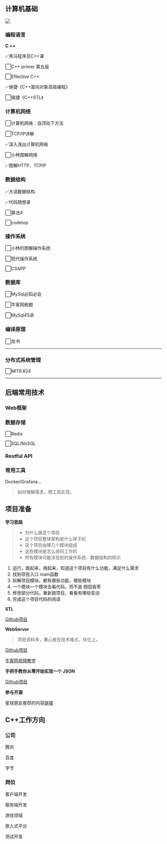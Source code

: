 ## 计算机基础


![](http://pic.shixiaocaia.fun/202207060805521.png)

### 编程语言

**C ++**

✅黑马程序员C++课

⬜C++ primer 第五版

⬜Effective C++

✅侯捷《C++面向对象高级编程》

⬜侯捷《C++STL》

### 计算机网络

⬜计算机网络：自顶向下方法

⬜TCP/IP详解

✅深入浅出计算机网络

⬜小林图解网络

✅图解HTTP、TCPIP

### 数据结构

✅大话数据结构

✅代码随想录

⬜算法4

⬜codetop

### 操作系统

⬜小林的图解操作系统

⬜现代操作系统

⬜CSAPP

### 数据库

⬜MySql必知必会

⬜牛客网刷题

⬜MySql45讲

### 编译原理

⬜龙书

---

### 分布式系统管理

⬜MIT6.824

---

## 后端常用技术

### Web框架

### 数据存储

⬜Redis

⬜SQL/NoSQL

### Restful API

### 常用工具

Docker/Grafana...

> 如何理解需求，用工具实现。

## 项目准备

**学习思路**

> - 为什么做这个项目
> - 这个项目整体架构是什么样子的
> - 这个项目由哪几个模块组成
> - 这些模块是怎么协同工作的
> - 所有模块可能涉及到的操作系统、数据结构的知识

1. 运行，跑起来，用起来，知道这个项目有什么功能，满足什么需求 
2.  找到项目入口 main函数 
3.  拆解项目模块，都有哪些功能，哪些模块 
4.  一个模块一个模块去看代码，而不是 囫囵吞枣
5.  修改部分代码，重新跑项目，看看有哪些变动 
6.  完成这个项目代码的阅读

**STL**

[Github项目](https://github.com/Alinshans/MyTinySTL)

**WebServer**

> 项目资料多，重心放在技术难点、优化上。

[Github项目](https://github.com/qinguoyi/TinyWebServer)

[牛客网视频教学](https://www.nowcoder.com/courses/cover/live/504)

**手把手教你从零开始实现一个 JSON**

[Github项目](https://github.com/miloyip/json-tutorial)

**参与开源**

星球朋友推荐的内容[链接](https://erdengk.github.io/gsoc-analyse/)

## C++工作方向

### 公司

腾讯

百度

字节

### 岗位

客户端开发

服务端开发

游戏领域

嵌入式平台

测试开发
